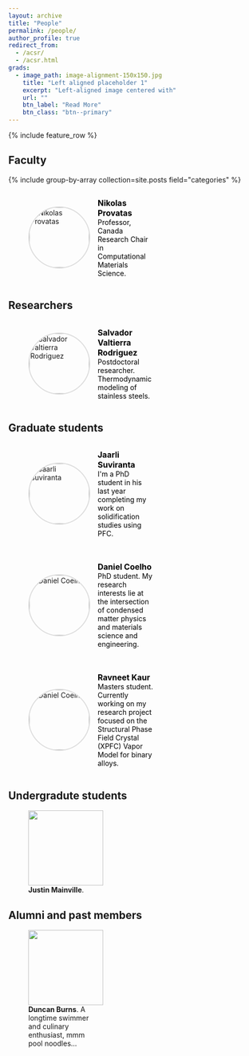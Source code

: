 ```yaml
---
layout: archive
title: "People"
permalink: /people/
author_profile: true
redirect_from: 
  - /acsr/
  - /acsr.html
grads:
  - image_path: image-alignment-150x150.jpg
    title: "Left aligned placeholder 1"
    excerpt: "Left-aligned image centered with"
    url: ""
    btn_label: "Read More"
    btn_class: "btn--primary"
---
```

{% include feature_row %}

<style>
  .people-container {
    display: flex;
    flex-wrap: wrap;
    justify-content: flex-start; /* Align left */
    gap: 20px;
  }
  
  .person-card {
    width: 250px;
    display: flex;
    align-items: center;
    gap: 15px; /* Spacing between image and text */
  }

  .person-card img {
    width: 120px;  /* Uniform size */
    height: 120px; /* Uniform size */
    object-fit: cover; /* Prevents stretching/cropping */
    border-radius: 50%; /* Perfectly round */
    border: 2px solid #ddd; /* Optional: subtle border */
  }

  .person-card figcaption {
    text-align: left; /* Ragged right */
    color: black; /* Ensure black text */
    font-size: 14px;
    width: 100%; /* Ensures proper text wrapping */
  }

  .person-card b {
    font-size: 16px; /* Slightly larger name */
  }
</style>



## Faculty

{% include group-by-array collection=site.posts field="categories" %}

<!-- <div class="cf"> 
<div class="grid__wrapper">

{% for category in group_names %} -->
  <!-- only research -->
<!--   {% if category contains site.research %}
    {% assign posts = group_items[forloop.index0] %}
    {% for post in posts %}
    {% include archive-single.html type="grid" %}
    {% endfor %}
  {% endif %}
{% endfor %}

</div>
</div> -->

<div class="people-container">
  <figure class="person-card">
    <img src="{{ base_path }}/images/profile_pics/nik.jpg" alt="Nikolas Provatas">
    <figcaption>
      <b>Nikolas Provatas</b><br>
      Professor, Canada Research Chair in Computational Materials Science.
    </figcaption>
  </figure>

</div>


## Researchers

<!-- <img src="{{ base_path }}/images/bio-photo.jpg" alt="Salvador" style="width:10%;height:auto;">
{: style="text-align: justify" }
_**Salvador Valtierra Rodriguez**_. Thermodynamic modeling of stainless steels. Use of calphad driven free energies to parameterize phase field equations and simulate phase transformations in stainless steels.
 [[more]](../_pages/404.md) -->

<div class="people-container">
   <figure class="person-card">
    <img src="{{ base_path }}/images/bio-photo.jpg" alt="Salvador Valtierra Rodriguez">
    <figcaption>
      <b>Salvador Valtierra Rodriguez</b><br>
      Postdoctoral researcher. Thermodynamic modeling of stainless steels.
    </figcaption>
  </figure>
</div>


## Graduate students

<div class="people-container">

  <figure class="person-card">
    <img src="{{ base_path }}/images/bio-photo.jpg" alt="Jaarli Suviranta">
    <figcaption>
      <b>Jaarli Suviranta</b><br>
      I'm a PhD student in his last year completing my work on solidification studies using PFC. 
    </figcaption>
  </figure>

  <figure class="person-card">
    <img src="{{ base_path }}/images/profile_pics/daniel.jpg" alt="Daniel Coelho">
    <figcaption>
      <b>Daniel Coelho</b><br>
      PhD student. My research interests lie at the intersection of condensed matter physics and materials science and engineering.
    </figcaption>
  </figure>

  <figure class="person-card">
    <img src="{{ base_path }}/images/profile_pics/ravneet.jpg" alt="Daniel Coelho">
    <figcaption>
      <b>Ravneet Kaur</b><br>
      Masters student. Currently working on my research project focused on the Structural Phase Field Crystal (XPFC) Vapor Model for binary alloys.
    </figcaption>
  </figure>



</div>


<!-- <img src="{{ base_path }}/images/profile_pics/daniel.jpg" alt="Daniel" style="width:10%;height:auto;">
{: style="text-align: justify" }
_**Daniel Coelho**_. PhD student. My research interests lie at the intersection of condensed matter physics and materials science and engineering.
 [[more]](../_pages/404.md) -->

<!-- <br><br> -->


<!-- {% include feature_row id="grads" type="left" %} -->


## Undergradute students

<figure>
  <left>
    <img src="{{ base_path }}/images/bio-photo.jpg" style="width: 150px;height: 150px;object-fit: contain;">
    <figcaption style="text-align: left;width:30%">
      <b>Justin Mainville</b>.
    </figcaption>
  </left>
</figure>


## Alumni and past members
<figure>
  <left>
    <img src="{{ base_path }}/images/bio-photo.jpg" style="width: 150px;height: 150px;object-fit: contain;">
    <figcaption style="text-align: left;width:30%">
      <b>Duncan Burns</b>. A longtime swimmer and culinary enthusiast, mmm pool noodles... 
    </figcaption>
  </left>
</figure>
